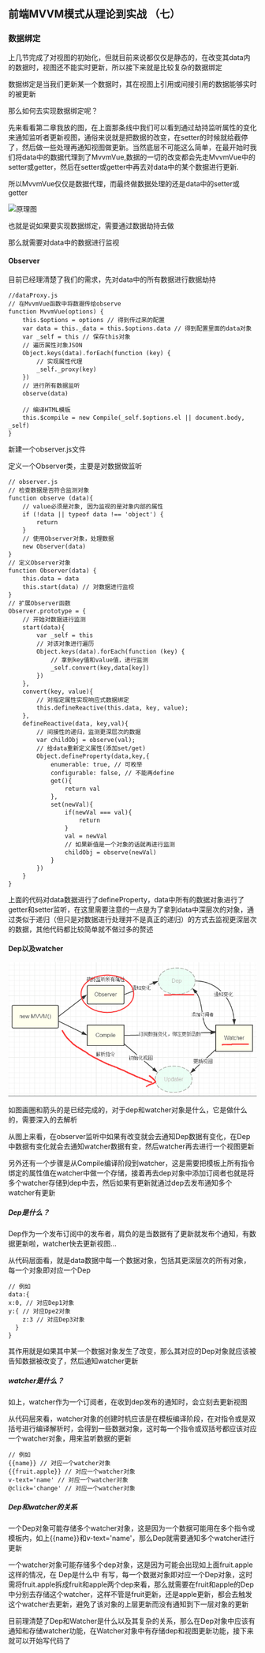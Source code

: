 ## 前端MVVM模式从理论到实战 （七）

### 数据绑定

上几节完成了对视图的初始化，但就目前来说都仅仅是静态的，在改变其data内的数据时，视图还不能实时更新，所以接下来就是比较复杂的数据绑定

数据绑定是当我们更新某一个数据时，其在视图上引用或间接引用的数据能够实时的被更新

那么如何去实现数据绑定呢？

先来看看第二章我放的图，在上面那条线中我们可以看到通过劫持监听属性的变化来通知监听者更新视图，通俗来说就是把数据的改变，在setter的时候就给截停了，然后做一些处理再通知视图做更新。当然底层不可能这么简单，在最开始时我们将data中的数据代理到了MvvmVue,数据的一切的改变都会先走MvvmVue中的setter或getter，然后在setter或getter中再去对data中的某个数据进行更新.

所以MvvmVue仅仅是数据代理，而最终做数据处理的还是data中的setter或getter

![原理图](https://upload-images.jianshu.io/upload_images/13892139-a32b95ccb79526d9.png?imageMogr2/auto-orient/strip%7CimageView2/2/w/1240)

也就是说如果要实现数据绑定，需要通过数据劫持去做

那么就需要对data中的数据进行监视

#### Observer
目前已经理清楚了我们的需求，先对data中的所有数据进行数据劫持

~~~
//dataProxy.js
// 在MvvmVue函数中将数据传给observe
function MvvmVue(options) {
    this.$options = options // 得到传过来的配置
    var data = this._data = this.$options.data // 得到配置里面的data对象
    var _self = this // 保存this对象
    // 遍历属性对象JSON
    Object.keys(data).forEach(function (key) {
        // 实现属性代理
        _self._proxy(key)
    })
    // 进行所有数据监听
    observe(data)

    // 编译HTML模板
    this.$compile = new Compile(_self.$options.el || document.body, _self)
}
~~~

新建一个observer.js文件

定义一个Observer类，主要是对数据做监听
~~~
// observer.js
// 检查数据是否符合监测对象
function observe (data){
    // value必须是对象, 因为监视的是对象内部的属性
    if (!data || typeof data !== 'object') {
        return
    }
    // 使用Observer对象，处理数据
    new Observer(data)
}
// 定义Observer对象
function Observer(data) {
    this.data = data
    this.start(data) // 对数据进行监视
}
// 扩展Observer函数
Observer.prototype = {
    // 开始对数据进行监测
    start(data){
        var _self = this
        // 对该对象进行遍历
        Object.keys(data).forEach(function (key) {
            // 拿到key值和value值，进行监测
            _self.convert(key,data[key])
        })
    },
    convert(key, value){
        // 对指定属性实现响应式数据绑定
        this.defineReactive(this.data, key, value);
    },
    defineReactive(data, key,val){
        // 间接性的递归，监测更深层次的数据
        var childObj = observe(val);
        // 给data重新定义属性(添加set/get)
        Object.defineProperty(data,key,{
            enumerable: true, // 可枚举
            configurable: false, // 不能再define
            get(){
                return val
            },
            set(newVal){
                if(newVal === val){
                    return
                }
                val = newVal
                // 如果新值是一个对象的话就再进行监测
                childObj = observe(newVal)
            }
        })
    }
}
~~~

上面的代码对data数据进行了defineProperty，data中所有的数据对象进行了getter和setter监听，在这里需要注意的一点是为了拿到data中深层次的对象，通过类似于递归（但只是对数据进行处理并不是真正的递归）的方式去监视更深层次的数据，其他代码都比较简单就不做过多的赘述

#### Dep以及watcher

![](../img/MVVM/9.png)

如图画圈和箭头的是已经完成的，对于dep和watcher对象是什么，它是做什么的，需要深入的去解析

从图上来看，在observer监听中如果有改变就会去通知Dep数据有变化，在Dep中数据有变化就会去通知watcher数据有变，然后watcher再去进行一个视图更新

另外还有一个步骤是从Compile编译阶段到watcher，这是需要把模板上所有指令绑定的属性值在watcher中做一个存储，接着再去dep对象中添加订阅者也就是将多个watcher存储到dep中去，然后如果有更新就通过dep去发布通知多个watcher有更新

##### Dep是什么？

  Dep作为一个发布订阅中的发布者，肩负的是当数据有了更新就发布个通知，有数据更新啦，watcher快去更新视图...
  
  从代码层面看，就是data数据中每一个数据对象，包括其更深层次的所有对象，每一个对象即对应一个Dep
~~~
// 例如
data:{
x:0, // 对应Dep1对象
y:{ // 对应Dpe2对象
    z:3 // 对应Dep3对象
  }
}
~~~
 
 其作用就是如果其中某一个数据对象发生了改变，那么其对应的Dep对象就应该被告知数据被改变了，然后通知watcher更新
 
 
##### watcher是什么？
  
  如上，watcher作为一个订阅者，在收到dep发布的通知时，会立刻去更新视图
  
  从代码层来看，watcher对象的创建时机应该是在模板编译阶段，在对指令或是双括号进行编译解析时，会得到一些数据对象，这时每一个指令或双括号都应该对应一个watcher对象，用来监听数据的更新
  
 ~~~
 // 例如
 {{name}} // 对应一个watcher对象
 {{fruit.apple}} // 对应一个watcher对象
 v-text='name' // 对应一个watcher对象
 @click='change' // 对应一个watcher对象
 ~~~
##### Dep和watcher的关系

一个Dep对象可能存储多个watcher对象，这是因为一个数据可能用在多个指令或模板内，如上{{name}}和v-text='name'，那么Dep就需要通知多个watcher进行更新

一个watcher对象可能存储多个dep对象，这是因为可能会出现如上面fruit.apple这样的情况，在 Dep是什么中 有写，每一个数据对象即对应一个Dep对象，这时需将fruit.apple拆成fruit和apple两个dep来看，那么就需要在fruit和apple的Dep中分别去存储这个watcher，这样不管是fruit更新，还是apple更新，都会去触发这个watcher去更新，避免了该对象的上层更新而没有通知到下一层对象的更新

目前理清楚了Dep和Watcher是什么以及其复杂的关系，那么在Dep对象中应该有通知和存储watcher功能，在Watcher对象中有存储dep和视图更新功能，接下来就可以开始写代码了







